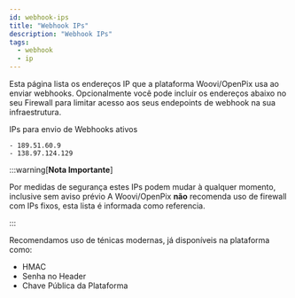 ```yaml
---
id: webhook-ips
title: "Webhook IPs"
description: "Webhook IPs"
tags:
  - webhook
  - ip
---
```


Esta página lista os endereços IP que a plataforma Woovi/OpenPix usa ao enviar webhooks. Opcionalmente você pode incluir os endereços abaixo no seu Firewall para limitar acesso aos seus endepoints de webhook na sua infraestrutura. 


IPs para envio de Webhooks ativos
```
- 189.51.60.9
- 138.97.124.129
```


:::warning[**Nota Importante**]

Por medidas de segurança estes IPs podem mudar à qualquer momento, inclusive sem aviso prévio
A Woovi/OpenPix **não** recomenda uso de firewall com IPs fixos, esta lista é informada como referencia. 

:::

Recomendamos uso de ténicas modernas, já disponíveis na plataforma como:

- HMAC
- Senha no Header
- Chave Pública da Plataforma

